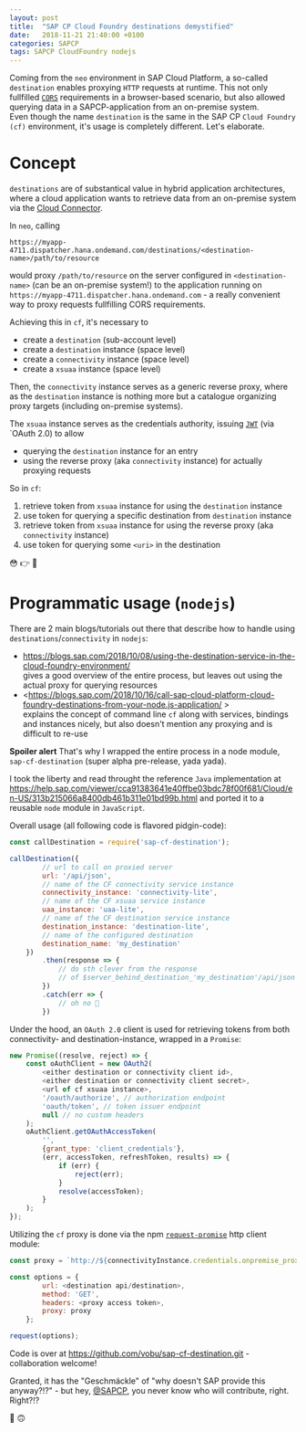 ```yaml
---
layout: post
title:  "SAP CP Cloud Foundry destinations demystified"
date:   2018-11-21 21:40:00 +0100
categories: SAPCP
tags: SAPCP CloudFoundry nodejs
---
```

Coming from the `neo` environment in SAP Cloud Platform, a so-called `destination` enables proxying `HTTP` requests at runtime. This not only fullfilled [`CORS`](https://enable-cors.org) requirements in a browser-based scenario, but also allowed querying data in a SAPCP-application from an on-premise system.  
Even though the name `destination` is the same in the SAP CP `Cloud Foundry (cf)` environment, it's usage is completely different. Let's elaborate.
# Concept
`destinations` are of substantical value in hybrid application architectures, where a cloud application wants to retrieve data from an on-premise system via the [Cloud Connector](https://help.sap.com/viewer/cca91383641e40ffbe03bdc78f00f681/Cloud/en-US/e6c7616abb5710148cfcf3e75d96d596.html).  

In `neo`, calling
~~~
https://myapp-4711.dispatcher.hana.ondemand.com/destinations/<destination-name>/path/to/resource
~~~
would proxy `/path/to/resource` on the server configured in `<destination-name>` (can be an on-premise system!) to the application running on `https://myapp-4711.dispatcher.hana.ondemand.com` - a really convenient way to proxy requests fullfilling CORS requirements.   

Achieving this in `cf`, it's necessary to
- create a `destination` (sub-account level)
- create a `destination` instance (space level)
- create a `connectivity` instance (space level)
- create a `xsuaa` instance (space level)

Then, the `connectivity` instance serves as a generic reverse proxy, where as the `destination` instance is nothing more but a catalogue organizing proxy targets (including on-premise systems).  

The `xsuaa` instance serves as the credentials authority, issuing [`JWT`](https://jwt.io) (via `OAuth 2.0) to allow 
- querying the `destination` instance for an entry
- using the reverse proxy (aka `connectivity` instance) for actually proxying requests

So in `cf`:  
1. retrieve token from `xsuaa` instance for using the `destination` instance
2. use token for querying a specific destination from `destination` instance
3. retrieve token from `xsuaa` instance for using the reverse proxy (aka `connectivity` instance)
4. use token for querying some `<uri>` in the destination

😳 👉 🥳

# Programmatic usage (`nodejs`)
There are 2 main blogs/tutorials out there that describe how to handle using `destinations`/`connectivity` in `nodejs`:
- <https://blogs.sap.com/2018/10/08/using-the-destination-service-in-the-cloud-foundry-environment/>  
  gives a good overview of the entire process, but leaves out using the actual proxy for querying resources
- <https://blogs.sap.com/2018/10/16/call-sap-cloud-platform-cloud-foundry-destinations-from-your-node.js-application/ >  
  explains the concept of command line `cf` along with services, bindings and instances nicely, but also doesn't mention any proxying and is difficult to re-use

**Spoiler alert** That's why I wrapped the entire process in a node module, `sap-cf-destination` (super alpha pre-release, yada yada).

I took the liberty and read throught the reference `Java` implementation at <https://help.sap.com/viewer/cca91383641e40ffbe03bdc78f00f681/Cloud/en-US/313b215066a8400db461b311e01bd99b.html> and ported it to a reusable `node` module in `JavaScript`.

Overall usage (all following code is flavored pidgin-code):
~~~ javascript
const callDestination = require('sap-cf-destination');

callDestination({
        // url to call on proxied server
        url: '/api/json',
        // name of the CF connectivity service instance
        connectivity_instance: 'connectivity-lite',
        // name of the CF xsuaa service instance
        uaa_instance: 'uaa-lite',
        // name of the CF destination service instance
        destination_instance: 'destination-lite',
        // name of the configured destination
        destination_name: 'my_destination'
    })
        .then(response => {
            // do sth clever from the response
            // of $server_behind_destination_'my_destination'/api/json
        })
        .catch(err => {
            // oh no 💩
        })
~~~

Under the hood, an `OAuth 2.0` client is used for retrieving tokens from both connectivity- and destination-instance, wrapped in a `Promise`:
~~~ javascript
new Promise((resolve, reject) => {
    const oAuthClient = new OAuth2(
        <either destination or connectivity client id>,
        <either destination or connectivity client secret>, 
        <url of cf xsuaa instance>, 
        '/oauth/authorize', // authorization endpoint
        'oauth/token', // token issuer endpoint
        null // no custom headers
    );
    oAuthClient.getOAuthAccessToken(
        '', 
        {grant_type: 'client_credentials'},
        (err, accessToken, refreshToken, results) => {
            if (err) {
                reject(err);
            }
            resolve(accessToken);
        }
    );
});
~~~

Utilizing the `cf` proxy is done via the npm [`request-promise`](https://github.com/request/request-promise) http client module:
~~~ javascript
const proxy = `http://${connectivityInstance.credentials.onpremise_proxy_host}:${connectivityInstance.credentials.onpremise_proxy_port}`;

const options = {
        url: <destination api/destination>,
        method: 'GET',
        headers: <proxy access token>,
        proxy: proxy
    };

request(options);
~~~

Code is over at <https://github.com/vobu/sap-cf-destination.git> - collaboration welcome!  

Granted, it has the "Geschmäckle" of "why doesn't SAP provide this anyway?!?" - but hey, [@SAPCP](https://twitter.com/sapcp), you never know who will contribute, right. Right?!?

🤭 🙃